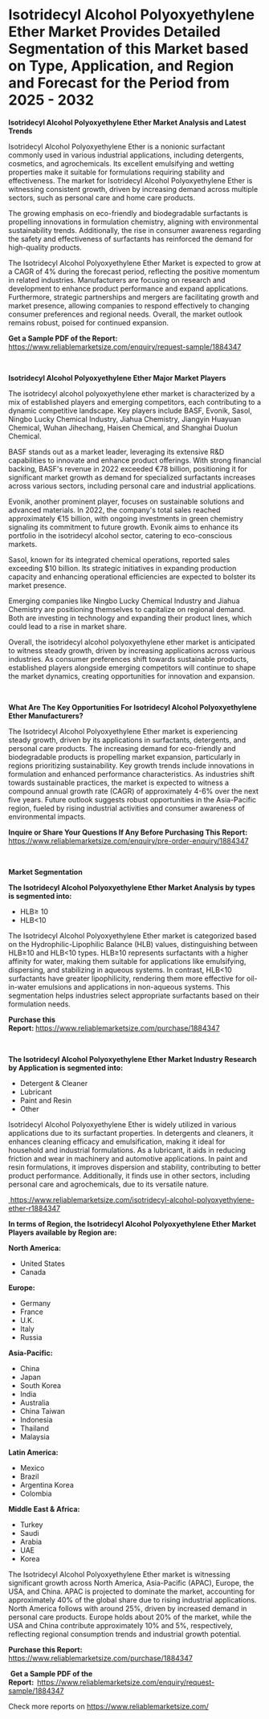 <p><h1>Isotridecyl Alcohol Polyoxyethylene Ether Market Provides Detailed Segmentation of this Market based on Type, Application, and Region and Forecast for the Period from 2025 - 2032</h1></p><p><strong>Isotridecyl Alcohol Polyoxyethylene Ether Market Analysis and Latest Trends</strong></p>
<p><p>Isotridecyl Alcohol Polyoxyethylene Ether is a nonionic surfactant commonly used in various industrial applications, including detergents, cosmetics, and agrochemicals. Its excellent emulsifying and wetting properties make it suitable for formulations requiring stability and effectiveness. The market for Isotridecyl Alcohol Polyoxyethylene Ether is witnessing consistent growth, driven by increasing demand across multiple sectors, such as personal care and home care products. </p><p>The growing emphasis on eco-friendly and biodegradable surfactants is propelling innovations in formulation chemistry, aligning with environmental sustainability trends. Additionally, the rise in consumer awareness regarding the safety and effectiveness of surfactants has reinforced the demand for high-quality products.</p><p>The Isotridecyl Alcohol Polyoxyethylene Ether Market is expected to grow at a CAGR of 4% during the forecast period, reflecting the positive momentum in related industries. Manufacturers are focusing on research and development to enhance product performance and expand applications. Furthermore, strategic partnerships and mergers are facilitating growth and market presence, allowing companies to respond effectively to changing consumer preferences and regional needs. Overall, the market outlook remains robust, poised for continued expansion.</p></p>
<p><strong>Get a Sample PDF of the Report:&nbsp;</strong> <a href="https://www.reliablemarketsize.com/enquiry/request-sample/1884347?utm_campaign=2216&utm_medium=2&utm_source=Github&utm_content=ia&utm_term=04022025&utm_id=isotridecyl-alcohol-polyoxyethylene-ether">https://www.reliablemarketsize.com/enquiry/request-sample/1884347</a></p>
<p>&nbsp;</p>
<p><strong>Isotridecyl Alcohol Polyoxyethylene Ether Major Market Players</strong></p>
<p><p>The isotridecyl alcohol polyoxyethylene ether market is characterized by a mix of established players and emerging competitors, each contributing to a dynamic competitive landscape. Key players include BASF, Evonik, Sasol, Ningbo Lucky Chemical Industry, Jiahua Chemistry, Jiangyin Huayuan Chemical, Wuhan Jihechang, Haisen Chemical, and Shanghai Duolun Chemical. </p><p>BASF stands out as a market leader, leveraging its extensive R&D capabilities to innovate and enhance product offerings. With strong financial backing, BASF's revenue in 2022 exceeded €78 billion, positioning it for significant market growth as demand for specialized surfactants increases across various sectors, including personal care and industrial applications.</p><p>Evonik, another prominent player, focuses on sustainable solutions and advanced materials. In 2022, the company's total sales reached approximately €15 billion, with ongoing investments in green chemistry signaling its commitment to future growth. Evonik aims to enhance its portfolio in the isotridecyl alcohol sector, catering to eco-conscious markets.</p><p>Sasol, known for its integrated chemical operations, reported sales exceeding $10 billion. Its strategic initiatives in expanding production capacity and enhancing operational efficiencies are expected to bolster its market presence. </p><p>Emerging companies like Ningbo Lucky Chemical Industry and Jiahua Chemistry are positioning themselves to capitalize on regional demand. Both are investing in technology and expanding their product lines, which could lead to a rise in market share.</p><p>Overall, the isotridecyl alcohol polyoxyethylene ether market is anticipated to witness steady growth, driven by increasing applications across various industries. As consumer preferences shift towards sustainable products, established players alongside emerging competitors will continue to shape the market dynamics, creating opportunities for innovation and expansion.</p></p>
<p>&nbsp;</p>
<p><strong>What Are The Key Opportunities For Isotridecyl Alcohol Polyoxyethylene Ether Manufacturers?</strong></p>
<p><p>The Isotridecyl Alcohol Polyoxyethylene Ether market is experiencing steady growth, driven by its applications in surfactants, detergents, and personal care products. The increasing demand for eco-friendly and biodegradable products is propelling market expansion, particularly in regions prioritizing sustainability. Key growth trends include innovations in formulation and enhanced performance characteristics. As industries shift towards sustainable practices, the market is expected to witness a compound annual growth rate (CAGR) of approximately 4-6% over the next five years. Future outlook suggests robust opportunities in the Asia-Pacific region, fueled by rising industrial activities and consumer awareness of environmental impacts.</p></p>
<p><strong>Inquire or Share Your Questions If Any Before Purchasing This Report:</strong> <a href="https://www.reliablemarketsize.com/enquiry/pre-order-enquiry/1884347?utm_campaign=2216&utm_medium=2&utm_source=Github&utm_content=ia&utm_term=04022025&utm_id=isotridecyl-alcohol-polyoxyethylene-ether">https://www.reliablemarketsize.com/enquiry/pre-order-enquiry/1884347</a></p>
<p>&nbsp;</p>
<p><strong>Market Segmentation</strong></p>
<p><strong>The Isotridecyl Alcohol Polyoxyethylene Ether Market Analysis by types is segmented into:</strong></p>
<p><ul><li>HLB≥ 10</li><li>HLB<10</li></ul></p>
<p><p>The Isotridecyl Alcohol Polyoxyethylene Ether market is categorized based on the Hydrophilic-Lipophilic Balance (HLB) values, distinguishing between HLB≥10 and HLB<10 types. HLB≥10 represents surfactants with a higher affinity for water, making them suitable for applications like emulsifying, dispersing, and stabilizing in aqueous systems. In contrast, HLB<10 surfactants have greater lipophilicity, rendering them more effective for oil-in-water emulsions and applications in non-aqueous systems. This segmentation helps industries select appropriate surfactants based on their formulation needs.</p></p>
<p><strong>Purchase this Report:&nbsp;</strong><a href="https://www.reliablemarketsize.com/purchase/1884347?utm_campaign=2216&utm_medium=2&utm_source=Github&utm_content=ia&utm_term=04022025&utm_id=isotridecyl-alcohol-polyoxyethylene-ether">https://www.reliablemarketsize.com/purchase/1884347</a></p>
<p>&nbsp;</p>
<p><strong>The Isotridecyl Alcohol Polyoxyethylene Ether Market Industry Research by Application is segmented into:</strong></p>
<p><ul><li>Detergent & Cleaner</li><li>Lubricant</li><li>Paint and Resin</li><li>Other</li></ul></p>
<p><p>Isotridecyl Alcohol Polyoxyethylene Ether is widely utilized in various applications due to its surfactant properties. In detergents and cleaners, it enhances cleaning efficacy and emulsification, making it ideal for household and industrial formulations. As a lubricant, it aids in reducing friction and wear in machinery and automotive applications. In paint and resin formulations, it improves dispersion and stability, contributing to better product performance. Additionally, it finds use in other sectors, including personal care and agrochemicals, due to its versatile nature.</p></p>
<p><a href="https://www.reliablemarketsize.com/isotridecyl-alcohol-polyoxyethylene-ether-r1884347?utm_campaign=2216&utm_medium=2&utm_source=Github&utm_content=ia&utm_term=04022025&utm_id=isotridecyl-alcohol-polyoxyethylene-ether">&nbsp;https://www.reliablemarketsize.com/isotridecyl-alcohol-polyoxyethylene-ether-r1884347</a></p>
<p><strong>In terms of Region, the Isotridecyl Alcohol Polyoxyethylene Ether Market Players available by Region are:</strong></p>
<p>
    <p> <strong> North America: </strong>
        <ul>
            <li>United States</li>
            <li>Canada</li>
        </ul>
        </p> 
    <p> <strong> Europe: </strong>
        <ul>
            <li>Germany</li>
            <li>France</li>
            <li>U.K.</li>
            <li>Italy</li>
            <li>Russia</li>
        </ul>
        </p> 
    <p> <strong> Asia-Pacific: </strong>
        <ul>
            <li>China</li>
            <li>Japan</li>
            <li>South Korea</li>
            <li>India</li>
            <li>Australia</li>
            <li>China Taiwan</li>
            <li>Indonesia</li>
            <li>Thailand</li>
            <li>Malaysia</li>
        </ul>
        </p> 
    <p> <strong> Latin America: </strong>
        <ul>
            <li>Mexico</li>
            <li>Brazil</li>
            <li>Argentina Korea</li>
            <li>Colombia</li>
        </ul>
        </p> 
    <p> <strong> Middle East & Africa: </strong>
        <ul>
            <li>Turkey</li>
            <li>Saudi</li>
            <li>Arabia</li>
            <li>UAE</li>
            <li>Korea</li>
        </ul>
    </p>
    </p>
<p><p>The Isotridecyl Alcohol Polyoxyethylene Ether market is witnessing significant growth across North America, Asia-Pacific (APAC), Europe, the USA, and China. APAC is projected to dominate the market, accounting for approximately 40% of the global share due to rising industrial applications. North America follows with around 25%, driven by increased demand in personal care products. Europe holds about 20% of the market, while the USA and China contribute approximately 10% and 5%, respectively, reflecting regional consumption trends and industrial growth potential.</p></p>
<p><strong>Purchase this Report: </strong><a href="https://www.reliablemarketsize.com/purchase/1884347?utm_campaign=2216&utm_medium=2&utm_source=Github&utm_content=ia&utm_term=04022025&utm_id=isotridecyl-alcohol-polyoxyethylene-ether">https://www.reliablemarketsize.com/purchase/1884347</a></p>
<p>&nbsp;<strong>Get a Sample PDF of the Report:&nbsp;&nbsp;</strong><a href="https://www.reliablemarketsize.com/enquiry/request-sample/1884347?utm_campaign=2216&utm_medium=2&utm_source=Github&utm_content=ia&utm_term=04022025&utm_id=isotridecyl-alcohol-polyoxyethylene-ether">https://www.reliablemarketsize.com/enquiry/request-sample/1884347</a></p>
<p><strong></strong></p>
<p>Check more reports on <a href="https://www.reliablemarketsize.com/?utm_campaign=2216&utm_medium=2&utm_source=Github&utm_content=ia&utm_term=04022025&utm_id=isotridecyl-alcohol-polyoxyethylene-ether">https://www.reliablemarketsize.com/</a></p>